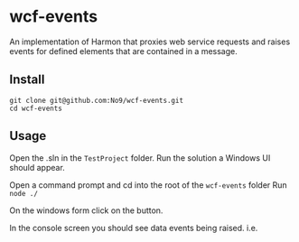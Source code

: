 # wcf-events

An implementation of Harmon that proxies web service requests and raises events for defined elements that are contained in a message.

## Install
```
git clone git@github.com:No9/wcf-events.git
cd wcf-events 
```

## Usage

Open the .sln in the ```TestProject``` folder. 
Run the solution a Windows UI should appear.

Open a command prompt and cd into the root of the ```wcf-events``` folder
Run ```node ./``` 

On the windows form click on the button. 

In the console screen you should see data events being raised.
i.e.